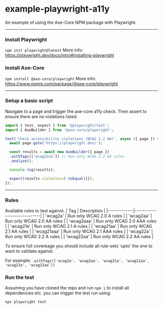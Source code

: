 # example-playwright-a11y
An example of using the Axe-Core NPM package with Playwright.

---

### Install Playwright
```npm init playwright@latest```
More info: https://playwright.dev/docs/intro#installing-playwright


### Install Axe-Core
```npm install @axe-core/playwright```
More info: https://www.npmjs.com/package/@axe-core/playwright

---

### Setup a basic script
Navigate to a page and trigger the axe-core a11y check.
Then assert to ensure there are no violations listed.

```TypeScript
import { test, expect } from '@playwright/test';
import { AxeBuilder } from '@axe-core/playwright';

test('Check accessibility violations (WCAG 2.2 AA)', async ({ page }) => {
  await page.goto('https://playwright.dev/');

  const results = await new AxeBuilder({ page })
  .withTags(['wcag22aa']) // Run only WCAG 2.2 AA rules
  .analyze();

  console.log(results);

  expect(results.violations).toEqual([]);
});
```

---

### Rules
Available rules to test against.
| Tag         | Description                 |
|-------------|-----------------------------|
| 'wcag2a'    | Run only WCAG 2.0 A rules   |
| 'wcag2aa'   | Run only WCAG 2.0 AA rules  |
| 'wcag2aaa'  | Run only WCAG 2.0 AAA rules |
| 'wcag21a'   | Run only WCAG 2.1 A rules   |
| 'wcag21aa'  | Run only WCAG 2.1 AA rules  |
| 'wcag21aaa' | Run only WCAG 2.1 AAA rules |
| 'wcag22a'   | Run only WCAG 2.2 A rules   |
| 'wcag22aa'  | Run only WCAG 2.2 AA rules  |

To ensure full covereage you should include all rule-sets 'upto' the one to want to validate against.

For example:
```.withTags(['wcag2a', 'wcag2aa', 'wcag21a', 'wcag21aa', 'wcag22a', 'wcag22aa'])```

### Run the test
Assuming you have cloned the repo and run ```npm i``` to install all dependencies etc. you can trigger the test run using:

```npx playwright test```